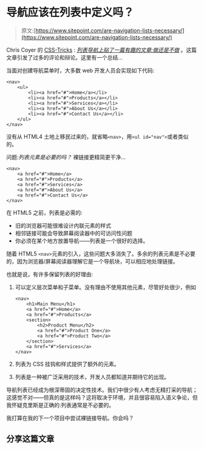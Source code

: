 # 导航应该在列表中定义吗？

> 原文:[https://www.sitepoint.com/are-navigation-lists-necessary/](https://www.sitepoint.com/are-navigation-lists-necessary/)

Chris Coyer 的 [CSS-Tricks](http://css-tricks.com/) : [*列表导航上贴了一篇有趣的文章:做还是不做*](http://css-tricks.com/navigation-in-lists-to-be-or-not-to-be/) 。这篇文章引发了过多的评论和辩论。这里有一个总结…

当面对创建导航菜单时，大多数 web 开发人员会实现如下代码:

```
<nav>
	<ul>
		<li><a href="#">Home</a></li>
		<li><a href="#">Products</a></li>
		<li><a href="#">Services</a></li>
		<li><a href="#">About Us</a></li>
		<li><a href="#">Contact Us</a></li>
	</ul>
</nav> 
```

没有从 HTML4 土地上移民过来的，就省略`<nav>`，用`<ul id="nav">`或者类似的。

问题:*列表元素是必要的吗？*
裸链接更精简更干净…

```
<nav>
	<a href="#">Home</a>
	<a href="#">Products</a>
	<a href="#">Services</a>
	<a href="#">About Us</a>
	<a href="#">Contact Us</a>
</nav> 
```

在 HTML5 之前，列表是必需的:

*   旧的浏览器可能很难设计内联元素的样式
*   相邻链接可能会导致屏幕阅读器中的可访问性问题
*   你必须在某个地方放置导航——列表是一个很好的选择。

随着 HTML5 `<nav>`元素的引入，这些问题大多消失了。多余的列表元素是不必要的，因为浏览器/屏幕阅读器理解它是一个导航块，可以相应地处理链接。

也就是说，有许多保留列表的好理由:

1.  可以定义层次菜单和子菜单。没有理由不使用其他元素，尽管好处很少，例如

    ```
    <nav>
    	<h1>Main Menu</h1>
    	<a href="#">Home</a>
    	<a href="#">Products</a>
    	<section>
    		<h2>Product Menu</h2>
    		<a href="#">Product One</a>
    		<a href="#">Product Two</a>
    	</section>
    	<a href="#">Services</a>
    </nav> 
    ```

2.  列表为 CSS 挂钩和样式提供了额外的元素。
3.  列表是一种被广泛采用的技术，开发人员都知道并期待它的出现。

导航列表已经成为根深蒂固的决定性技术。我们中很少有人考虑无精打采的导航；这感觉不对——但真的是这样吗？这将取决于环境，并且很容易陷入语义争论，但我怀疑克里斯是正确的:列表通常是不必要的。

我打算在我的下一个项目中尝试裸链接导航。你会吗？

## 分享这篇文章